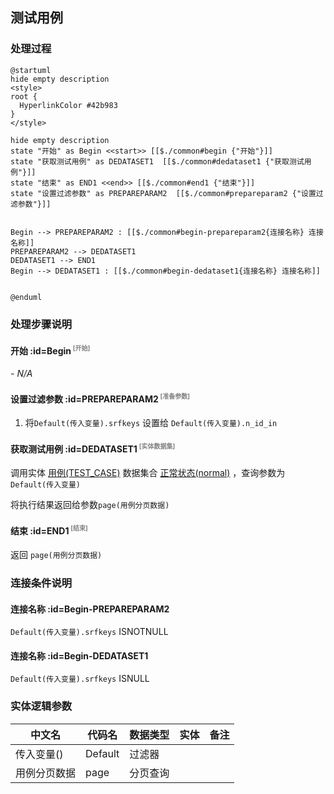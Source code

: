 ## 测试用例 <!-- {docsify-ignore-all} -->

   

### 处理过程

```plantuml
@startuml
hide empty description
<style>
root {
  HyperlinkColor #42b983
}
</style>

hide empty description
state "开始" as Begin <<start>> [[$./common#begin {"开始"}]]
state "获取测试用例" as DEDATASET1  [[$./common#dedataset1 {"获取测试用例"}]]
state "结束" as END1 <<end>> [[$./common#end1 {"结束"}]]
state "设置过滤参数" as PREPAREPARAM2  [[$./common#prepareparam2 {"设置过滤参数"}]]


Begin --> PREPAREPARAM2 : [[$./common#begin-prepareparam2{连接名称} 连接名称]]
PREPAREPARAM2 --> DEDATASET1
DEDATASET1 --> END1
Begin --> DEDATASET1 : [[$./common#begin-dedataset1{连接名称} 连接名称]]


@enduml
```


### 处理步骤说明

#### 开始 :id=Begin<sup class="footnote-symbol"> <font color=gray size=1>[开始]</font></sup>



*- N/A*
#### 设置过滤参数 :id=PREPAREPARAM2<sup class="footnote-symbol"> <font color=gray size=1>[准备参数]</font></sup>



1. 将`Default(传入变量).srfkeys` 设置给  `Default(传入变量).n_id_in`

#### 获取测试用例 :id=DEDATASET1<sup class="footnote-symbol"> <font color=gray size=1>[实体数据集]</font></sup>



调用实体 [用例(TEST_CASE)](module/TestMgmt/test_case.md) 数据集合 [正常状态(normal)](module/TestMgmt/test_case#数据集合) ，查询参数为`Default(传入变量)`

将执行结果返回给参数`page(用例分页数据)`

#### 结束 :id=END1<sup class="footnote-symbol"> <font color=gray size=1>[结束]</font></sup>



返回 `page(用例分页数据)`


### 连接条件说明
#### 连接名称 :id=Begin-PREPAREPARAM2

`Default(传入变量).srfkeys` ISNOTNULL
#### 连接名称 :id=Begin-DEDATASET1

`Default(传入变量).srfkeys` ISNULL


### 实体逻辑参数

|    中文名   |    代码名    |  数据类型    |  实体   |备注 |
| --------| --------| -------- | -------- | --------   |
|传入变量(<i class="fa fa-check"/></i>)|Default|过滤器|||
|用例分页数据|page|分页查询|||
